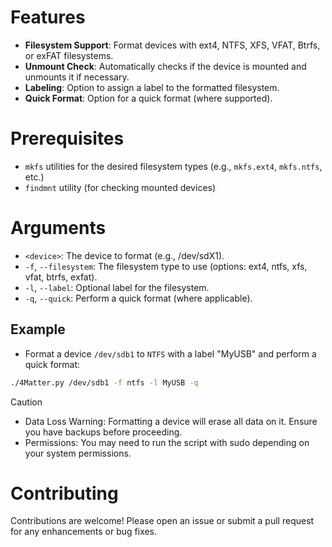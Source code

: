 # Features
- **Filesystem Support**: Format devices with ext4, NTFS, XFS, VFAT, Btrfs, or exFAT filesystems.
- **Unmount Check**: Automatically checks if the device is mounted and unmounts it if necessary.
- **Labeling**: Option to assign a label to the formatted filesystem.
- **Quick Format**: Option for a quick format (where supported).
# Prerequisites
- `mkfs` utilities for the desired filesystem types (e.g., `mkfs.ext4`, `mkfs.ntfs`, etc.)
- `findmnt` utility (for checking mounted devices)
# Arguments
- `<device>`: The device to format (e.g., /dev/sdX1).
- `-f`, `--filesystem`: The filesystem type to use (options: ext4, ntfs, xfs, vfat, btrfs, exfat).
- `-l`, `--label`: Optional label for the filesystem.
- `-q`, `--quick`: Perform a quick format (where applicable).
## Example
- Format a device `/dev/sdb1` to `NTFS` with a label "MyUSB" and perform a quick format:
```bash
./4Matter.py /dev/sdb1 -f ntfs -l MyUSB -q
```
> [!CAUTION]
>- Data Loss Warning: Formatting a device will erase all data on it. Ensure you have backups before proceeding.
>- Permissions: You may need to run the script with sudo depending on your system permissions.
# Contributing
Contributions are welcome! Please open an issue or submit a pull request for any enhancements or bug fixes.
